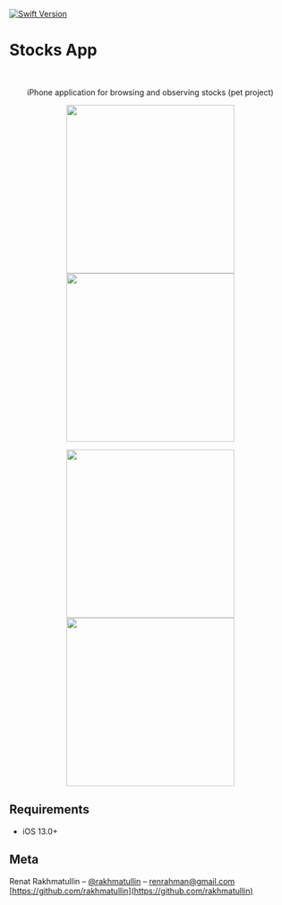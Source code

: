 [![Swift Version][swift-image]][swift-url]

# Stocks App
<br />
<p align="center">
  <p align="center">
     iPhone application for browsing and observing stocks (pet project)
    
  </p>
</p>

<p align="center">
<img src= "https://i.ibb.co/nzKRMkM/1.jpg" width="300" >
<img src= "https://i.ibb.co/V99GhRT/2.jpg" width="300" >
</p>
<p align="center">
<img src= "https://i.ibb.co/m61PhNT/3.jpg" width="300" >
<img src= "https://i.ibb.co/m61PhNT/4.jpg" width="300" >
</p>

## Requirements

- iOS 13.0+

## Meta

Renat Rakhmatullin – [@rakhmatullin](https://t.me/artem_rakhmatulin) – renrahman@gmail.com
[https://github.com/rakhmatullin](https://github.com/rakhmatullin)

[swift-image]:https://img.shields.io/badge/swift-5.0-orange.svg
[swift-url]: https://swift.org/
